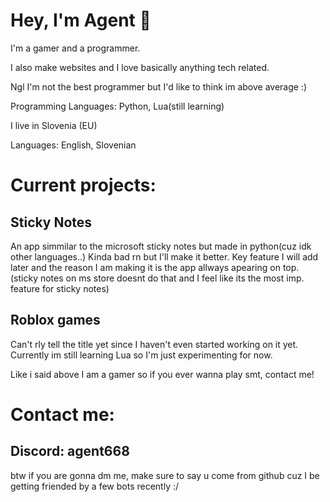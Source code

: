# Hey, I'm Agent 👋

I'm a gamer and a programmer.

I also make websites and I love basically anything tech related.

Ngl I'm not the best programmer but I'd like to think im above average :)

Programming Languages: Python, Lua(still learning)


I live in Slovenia (EU)

Languages: English, Slovenian


# Current projects:
## Sticky Notes
An app simmilar to the microsoft sticky notes but made in python(cuz idk other languages..)
Kinda bad rn but I'll make it better.
Key feature I will add later and the reason I am making it is the app allways apearing on top.
(sticky notes on ms store doesnt do that and I feel like its the most imp. feature for sticky notes)
## Roblox games
Can't rly tell the title yet since I haven't even started working on it yet.
Currently im still learning Lua so I'm just experimenting for now.


Like i said above I am a gamer so if you ever wanna play smt, contact me!


# Contact me:
## Discord: agent668
btw if you are gonna dm me, make sure to say u come from github cuz I be getting friended by a few bots recently :/
